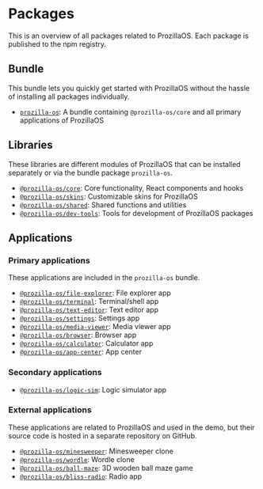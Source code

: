 # Packages

This is an overview of all packages related to ProzillaOS. Each package is published to the npm registry.

## Bundle

This bundle lets you quickly get started with ProzillaOS without the hassle of installing all packages individually.

- [`prozilla-os`](./prozilla-os/): A bundle containing `@prozilla-os/core` and all primary applications of ProzillaOS

## Libraries

These libraries are different modules of ProzillaOS that can be installed separately or via the bundle package `prozilla-os`.

- [`@prozilla-os/core`](./core/): Core functionality, React components and hooks
- [`@prozilla-os/skins`](./skins/): Customizable skins for ProzillaOS
- [`@prozilla-os/shared`](./shared/): Shared functions and utilities
- [`@prozilla-os/dev-tools`](./dev-tools/): Tools for development of ProzillaOS packages

## Applications

### Primary applications

These applications are included in the `prozilla-os` bundle.

- [`@prozilla-os/file-explorer`](./apps/file-explorer/): File explorer app
- [`@prozilla-os/terminal`](./apps/terminal/): Terminal/shell app
- [`@prozilla-os/text-editor`](./apps/text-editor/): Text editor app
- [`@prozilla-os/settings`](./apps/settings/): Settings app
- [`@prozilla-os/media-viewer`](./apps/media-viewer/): Media viewer app
- [`@prozilla-os/browser`](./apps/browser/): Browser app
- [`@prozilla-os/calculator`](./apps/calculator/): Calculator app
- [`@prozilla-os/app-center`](./apps/app-center/): App center

### Secondary applications

- [`@prozilla-os/logic-sim`](./apps/logic-sim/): Logic simulator app

### External applications

These applications are related to ProzillaOS and used in the demo, but their source code is hosted in a separate repository on GitHub.

- [`@prozilla-os/minesweeper`][minesweeper]: Minesweeper clone
- [`@prozilla-os/wordle`][wordle]: Wordle clone
- [`@prozilla-os/ball-maze`][ball-maze]: 3D wooden ball maze game
- [`@prozilla-os/bliss-radio`][bliss-radio]: Radio app

[minesweeper]: https://github.com/prozilla-os/ProzillaOS-games/blob/main/packages/games/minesweeper
[wordle]: https://github.com/prozilla-os/ProzillaOS-games/blob/main/packages/games/wordle
[ball-maze]: https://github.com/prozilla-os/ProzillaOS-games/blob/main/packages/games/ball-maze
[bliss-radio]: https://github.com/prozilla-os/Bliss-radio-app
